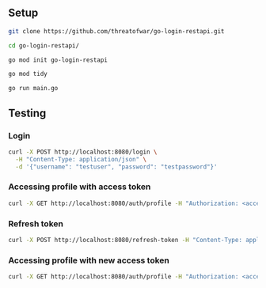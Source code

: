 ## Setup
```bash
git clone https://github.com/threatofwar/go-login-restapi.git
```
```bash
cd go-login-restapi/
```
```bash
go mod init go-login-restapi
```
```bash
go mod tidy
```
```bash
go run main.go
```

## Testing
### Login
```bash
curl -X POST http://localhost:8080/login \
  -H "Content-Type: application/json" \
  -d '{"username": "testuser", "password": "testpassword"}'
```
### Accessing profile with access token
```bash
curl -X GET http://localhost:8080/auth/profile -H "Authorization: <access_token>"
```
### Refresh token
```bash
curl -X POST http://localhost:8080/refresh-token -H "Content-Type: application/json" -d '{"refresh_token": "<access_token>"}'
```
### Accessing profile with new access token
```bash
curl -X GET http://localhost:8080/auth/profile -H "Authorization: <access_token>"
```

